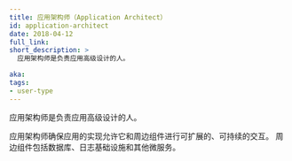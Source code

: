 ```yaml
---
title: 应用架构师（Application Architect）
id: application-architect
date: 2018-04-12
full_link: 
short_description: >
  应用架构师是负责应用高级设计的人。

aka: 
tags:
- user-type
---
```


 应用架构师是负责应用高级设计的人。


应用架构师确保应用的实现允许它和周边组件进行可扩展的、可持续的交互。
周边组件包括数据库、日志基础设施和其他微服务。
